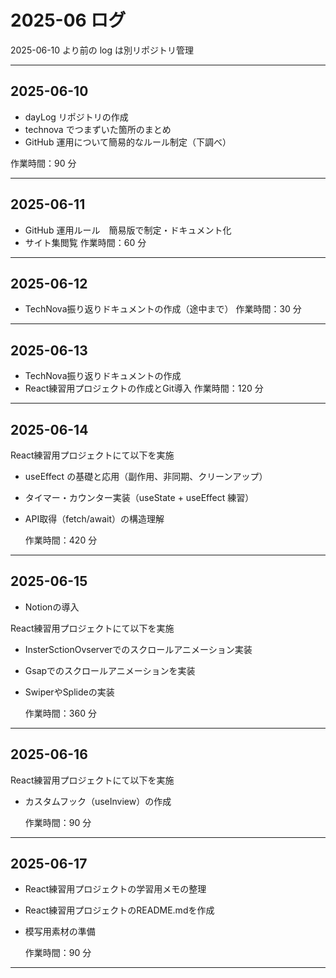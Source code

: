 # 2025-06 ログ

2025-06-10 より前の log は別リポジトリ管理

---

## 2025-06-10

- dayLog リポジトリの作成
- technova でつまずいた箇所のまとめ
- GitHub 運用について簡易的なルール制定（下調べ）

作業時間：90 分

---

## 2025-06-11

- GitHub 運用ルール　簡易版で制定・ドキュメント化
- サイト集閲覧
  作業時間：60 分

---

## 2025-06-12

- TechNova振り返りドキュメントの作成（途中まで）
  作業時間：30 分

---

## 2025-06-13

- TechNova振り返りドキュメントの作成
- React練習用プロジェクトの作成とGit導入
  作業時間：120 分

---

## 2025-06-14

React練習用プロジェクトにて以下を実施

- useEffect の基礎と応用（副作用、非同期、クリーンアップ）
- タイマー・カウンター実装（useState + useEffect 練習）
- API取得（fetch/await）の構造理解

  作業時間：420 分

---

## 2025-06-15

- Notionの導入

React練習用プロジェクトにて以下を実施

- InsterSctionOvserverでのスクロールアニメーション実装
- Gsapでのスクロールアニメーションを実装
- SwiperやSplideの実装

  作業時間：360 分

---

## 2025-06-16

React練習用プロジェクトにて以下を実施

- カスタムフック（useInview）の作成

  作業時間：90 分

---

## 2025-06-17

- React練習用プロジェクトの学習用メモの整理
- React練習用プロジェクトのREADME.mdを作成
- 模写用素材の準備

  作業時間：90 分

---
